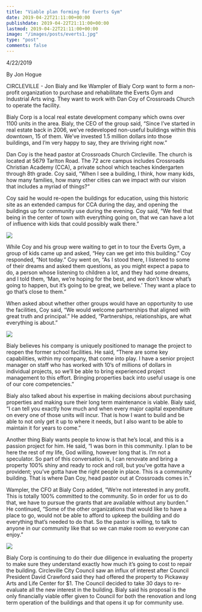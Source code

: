 ```yaml
---
title: "Viable plan forming for Everts Gym"
date: 2019-04-22T21:11:00+00:00
publishdate: 2019-04-22T21:11:00+00:00
lastmod: 2019-04-22T21:11:00+00:00
image: "/images/posts/everts1.jpg"
type: "post"
comments: false
---
```

4/22/2019

By Jon Hogue

CIRCLEVILLE - Jon Bialy and Ike Wampler of Bialy Corp want to form a non-profit organization to purchase and rehabilitate the Everts Gym and Industrial Arts wing. They want to work with Dan Coy of Crossroads Church to operate the facility.

Bialy Corp is a local real estate development company which owns over 1100 units in the area. Bialy, the CEO of the group said, “Since I’ve started in real estate back in 2006, we’ve redeveloped non-useful buildings within this downtown, 15 of them. We’ve invested 1.5 million dollars into those buildings, and I’m very happy to say, they are thriving right now.”

Dan Coy is the head pastor at Crossroads Church Circleville. The church is located at 5679 Tarlton Road. The 72 acre campus includes Crossroads Christian Academy (CCA), a private school which teaches kindergarten through 8th grade. Coy said, “When I see a building, I think, how many kids, how many families, how many other cities can we impact with our vision that includes a myriad of things?“

Coy said he would re-open the buildings for education, using this historic site as an extended campus for CCA during the day, and opening the buildings up for community use during the evening. Coy said, “We feel that being in the center of town with everything going on, that we can have a lot of influence with kids that could possibly walk there.”

![]("/images/posts/everts2.jpg")

While Coy and his group were waiting to get in to tour the Everts Gym, a group of kids came up and asked, “Hey can we get into this building.” Coy responded, “Not today.” Coy went on, “As I stood there, I listened to some of their dreams and asked them questions, as you might expect a papa to do, a person whose listening to children a lot, and they had some dreams, and I told them, ‘Man, we’re hoping for the best, and we don’t know what’s going to happen, but it’s going to be great, we believe.’ They want a place to go that’s close to them.”

When asked about whether other groups would have an opportunity to use the facilities, Coy said, “We would welcome partnerships that aligned with great truth and principal.” He added, “Partnerships, relationships, are what everything is about.”

![]("/images/posts/everts3.jpg")

Bialy believes his company is uniquely positioned to manage the project to reopen the former school facilities. He said, “There are some key capabilities, within my company, that come into play. I have a senior project manager on staff who has worked with 10’s of millions of dollars in individual projects, so we’ll be able to bring experienced project management to this effort. Bringing properties back into useful usage is one of our core competencies.”

Bialy also talked about his expertise in making decisions about purchasing properties and making sure their long term maintenance is viable. Bialy said, “I can tell you exactly how much and when every major capital expenditure on every one of those units will incur. That is how I want to build and be able to not only get it up to where it needs, but I also want to be able to maintain it for years to come.”

Another thing Bialy wants people to know is that he’s local, and this is a passion project for him. He said, “I was born in this community. I plan to be here the rest of my life, God willing, however long that is. I’m not a speculator. So part of this conversation is, I can renovate and bring a property 100% shiny and ready to rock and roll, but you’ve gotta have a provident; you’ve gotta have the right people in place. This is a community building. That is where Dan Coy, head pastor out at Crossroads comes in.”

Wampler, the CFO at Bialy Corp added, “We’re not interested in any profit. This is totally 100% committed to the community. So in order for us to do that, we have to pursue the grants that are available without any burden.” He continued, “Some of the other organizations that would like to have a place to go, would not be able to afford to upkeep the building and do everything that’s needed to do that. So the pastor is willing, to talk to anyone in our community like that so we can make room so everyone can enjoy.”

![]("/images/posts/everts4.jpg")

Bialy Corp is continuing to do their due diligence in evaluating the property to make sure they understand exactly how much it’s going to cost to repair the building. Circleville City Council saw an influx of interest after Council President David Crawford said they had offered the property to Pickaway Arts and Life Center for $1. The Council decided to take 30 days to re-evaluate all the new interest in the building. Bialy said his proposal is the only financially viable offer given to Council for both the renovation and long term operation of the buildings and that opens it up for community use.


